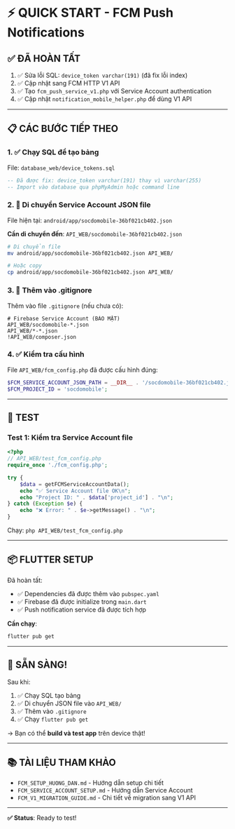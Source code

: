 # ⚡ QUICK START - FCM Push Notifications

## ✅ ĐÃ HOÀN TẤT

1. ✅ Sửa lỗi SQL: `device_token varchar(191)` (đã fix lỗi index)
2. ✅ Cập nhật sang FCM HTTP V1 API
3. ✅ Tạo `fcm_push_service_v1.php` với Service Account authentication
4. ✅ Cập nhật `notification_mobile_helper.php` để dùng V1 API

---

## 📋 CÁC BƯỚC TIẾP THEO

### 1. ✅ Chạy SQL để tạo bảng

File: `database_web/device_tokens.sql`

```sql
-- Đã được fix: device_token varchar(191) thay vì varchar(255)
-- Import vào database qua phpMyAdmin hoặc command line
```

### 2. 📁 Di chuyển Service Account JSON file

File hiện tại: `android/app/socdomobile-36bf021cb402.json`

**Cần di chuyển đến**: `API_WEB/socdomobile-36bf021cb402.json`

```bash
# Di chuyển file
mv android/app/socdomobile-36bf021cb402.json API_WEB/

# Hoặc copy
cp android/app/socdomobile-36bf021cb402.json API_WEB/
```

### 3. 🔐 Thêm vào .gitignore

Thêm vào file `.gitignore` (nếu chưa có):

```gitignore
# Firebase Service Account (BẢO MẬT)
API_WEB/socdomobile-*.json
API_WEB/*-*.json
!API_WEB/composer.json
```

### 4. ✅ Kiểm tra cấu hình

File `API_WEB/fcm_config.php` đã được cấu hình đúng:

```php
$FCM_SERVICE_ACCOUNT_JSON_PATH = __DIR__ . '/socdomobile-36bf021cb402.json';
$FCM_PROJECT_ID = 'socdomobile';
```

---

## 🧪 TEST

### Test 1: Kiểm tra Service Account file

```php
<?php
// API_WEB/test_fcm_config.php
require_once './fcm_config.php';

try {
    $data = getFCMServiceAccountData();
    echo "✅ Service Account file OK\n";
    echo "Project ID: " . $data['project_id'] . "\n";
} catch (Exception $e) {
    echo "❌ Error: " . $e->getMessage() . "\n";
}
```

Chạy: `php API_WEB/test_fcm_config.php`

---

## 📦 FLUTTER SETUP

Đã hoàn tất:
- ✅ Dependencies đã được thêm vào `pubspec.yaml`
- ✅ Firebase đã được initialize trong `main.dart`
- ✅ Push notification service đã được tích hợp

**Cần chạy**:
```bash
flutter pub get
```

---

## 🚀 SẴN SÀNG!

Sau khi:
1. ✅ Chạy SQL tạo bảng
2. ✅ Di chuyển JSON file vào `API_WEB/`
3. ✅ Thêm vào `.gitignore`
4. ✅ Chạy `flutter pub get`

→ Bạn có thể **build và test app** trên device thật!

---

## 📚 TÀI LIỆU THAM KHẢO

- `FCM_SETUP_HUONG_DAN.md` - Hướng dẫn setup chi tiết
- `FCM_SERVICE_ACCOUNT_SETUP.md` - Hướng dẫn Service Account
- `FCM_V1_MIGRATION_GUIDE.md` - Chi tiết về migration sang V1 API

---

**✅ Status**: Ready to test!

